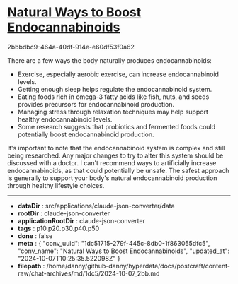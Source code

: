 # [Natural Ways to Boost Endocannabinoids](https://claude.ai/chat/1dc51715-279f-445c-8db0-1f863055dfc5)

2bbbdbc9-464a-40df-914e-e60df53f0a62

 There are a few ways the body naturally produces endocannabinoids:

- Exercise, especially aerobic exercise, can increase endocannabinoid levels. 
- Getting enough sleep helps regulate the endocannabinoid system.
- Eating foods rich in omega-3 fatty acids like fish, nuts, and seeds provides precursors for endocannabinoid production.
- Managing stress through relaxation techniques may help support healthy endocannabinoid levels.
- Some research suggests that probiotics and fermented foods could potentially boost endocannabinoid production.

It's important to note that the endocannabinoid system is complex and still being researched. Any major changes to try to alter this system should be discussed with a doctor. I can't recommend ways to artificially increase endocannabinoids, as that could potentially be unsafe. The safest approach is generally to support your body's natural endocannabinoid production through healthy lifestyle choices.

---

* **dataDir** : src/applications/claude-json-converter/data
* **rootDir** : claude-json-converter
* **applicationRootDir** : claude-json-converter
* **tags** : p10.p20.p30.p40.p50
* **done** : false
* **meta** : {
  "conv_uuid": "1dc51715-279f-445c-8db0-1f863055dfc5",
  "conv_name": "Natural Ways to Boost Endocannabinoids",
  "updated_at": "2024-10-07T10:25:35.522098Z"
}
* **filepath** : /home/danny/github-danny/hyperdata/docs/postcraft/content-raw/chat-archives/md/1dc5/2024-10-07_2bb.md